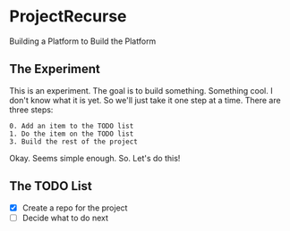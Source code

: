 # ProjectRecurse
Building a Platform to Build the Platform
  
  
## The Experiment
  
This is an experiment.  The goal is to build something.  Something cool.  I don't know what it is yet.  So we'll just take it one step at a time.  There are three steps:
  
```
0. Add an item to the TODO list
1. Do the item on the TODO list
3. Build the rest of the project
```
  
Okay.  Seems simple enough.  So.  Let's do this!
  
  
## The TODO List
  
- [x] Create a repo for the project
- [ ] Decide what to do next
